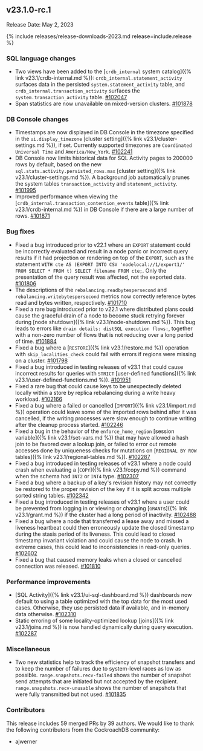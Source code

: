 ## v23.1.0-rc.1

Release Date: May 2, 2023

{% include releases/release-downloads-2023.md release=include.release %}

<h3 id="v23-1-0-rc-1-sql-language-changes">SQL language changes</h3>

- Two views have been added to the [`crdb_internal` system catalog]({% link v23.1/crdb-internal.md %}): `crdb_internal.statement_activity` surfaces data in the persisted `system.statement_activity` table, and `crdb_internal.transaction_activity` surfaces the `system.transaction_activity` table. [#102047][#102047]
- Span statistics are now unavailable on mixed-version clusters. [#101878][#101878]

<h3 id="v23-1-0-rc-1-db-console-changes">DB Console changes</h3>

- Timestamps are now displayed in DB Console in the timezone specified in the `ui.display_timezone` [cluster setting]({% link v23.1/cluster-settings.md %}), if set. Currently supported timezones are `Coordinated Universal Time` and `America/New_York`. [#102241][#102241]
- DB Console now limits historical data for SQL Activity pages to 200000 rows by default, based on the new `sql.stats.activity.persisted_rows.max` [cluster setting]({% link v23.1/cluster-settings.md %}). A background job automatically prunes the system tables `transaction_activity` and `statement_activity`. [#101995][#101995]
- Improved performance when viewing the [`crdb_internal.transaction_contention_events` table]({% link v23.1/crdb-internal.md %}) in DB Console if there are a large number of rows. [#101871][#101871]

<h3 id="v23-1-0-rc-1-bug-fixes">Bug fixes</h3>

- Fixed a bug introduced prior to v22.1 where an `EXPORT` statement could be incorrectly evaluated and result in a node panic or incorrect query results if it had projection or rendering on top of the `EXPORT`, such as the statement `WITH cte AS (EXPORT INTO CSV 'nodelocal://1/export1/' FROM SELECT * FROM t) SELECT filename FROM cte;`. Only the presentation of the query result was affected, not the exported data. [#101806][#101806]
- The descriptions of the `rebalancing.readbytespersecond` and `rebalancing.writebytespersecond` metrics now correctly reference bytes read and bytes written, respectively. [#101710][#101710]
- Fixed a rare bug introduced prior to v22.1 where distributed plans could cause the graceful drain of a node to become stuck retrying forever during [node shutdown]({% link v23.1/node-shutdown.md %}). This bug leads to errors like `drain details: distSQL execution flows:`, together with a non-zero number of flows that is not reducing over a long period of time. [#101884][#101884]
- Fixed a bug where a [`RESTORE`]({% link v23.1/restore.md %}) operation with `skip_localities_check` could fail with errors if regions were missing on a cluster. [#101798][#101798]
- Fixed a bug introduced in testing releases of v23.1 that could cause incorrect results for queries with `STRICT` [user-defined functions]({% link v23.1/user-defined-functions.md %}). [#101951][#101951]
- Fixed a rare bug that could cause keys to be unexpectedly deleted locally within a store by replica rebalancing during a write heavy workload. [#102166][#102166]
- Fixed a bug where a failed or cancelled [`IMPORT`]({% link v23.1/import.md %}) operation could leave some of the imported rows behind after it was cancelled, if the writing processes were slow enough to continue writing after the cleanup process started. [#102246][#102246]
- Fixed a bug in the behavior of the `enforce_home_region` [session variable]({% link v23.1/set-vars.md %}) that may have allowed a hash join to be favored over a lookup join, or failed to error out remote accesses done by uniqueness checks for mutations on [`REGIONAL BY ROW` tables]({% link v23.1/regional-tables.md %}). [#102287][#102287]
- Fixed a bug introduced in testing releases of v23.1 where a node could crash when evaluating a [`COPY`]({% link v23.1/copy.md %}) command when the schema had `INT2` or `INT4` type. [#102307][#102307]
- Fixed a bug where a backup of a key's revision history may not correctly be restored to the proper revision of the key if it is split across multiple sorted string tables. [#102342][#102342]
- Fixed a bug introduced in testing releases of v23.1 where a user could be prevented from logging in or viewing or changing [`GRANT`s]({% link v23.1/grant.md %}) if the cluster had a long period of inactivity. [#102488][#102488]
- Fixed a bug where a node that transferred a lease away and missed a liveness heartbeat could then erroneously update the closed timestamp during the stasis period of its liveness. This could lead to closed timestamp invariant violation and could cause the node to crash. In extreme cases, this could lead to inconsistencies in read-only queries. [#102602][#102602]
- Fixed a bug that caused memory leaks when a closed or cancelled connection was released. [#101810][#101810]

<h3 id="v23-1-0-rc-1-performance-improvements">Performance improvements</h3>

- [SQL Activity]({% link v23.1/ui-sql-dashboard.md %}) dashboards now default to using a table optimized with the top data for the most used cases. Otherwise, they use persisted data if available, and in-memory data otherwise. [#102310][#102310]
- Static erroring of some locality-optimized lookup [joins]({% link v23.1/joins.md %}) is now handled dynamically during query execution. [#102287][#102287]

<h3 id="v23-1-0-rc-1-miscellaneous">Miscellaneous</h3>

- Two new statistics help to track the efficiency of snapshot transfers and to keep the number of failures due to system-level races as low as possible. `range.snapshots.recv-failed` shows the number of snapshot send attempts that are initiated but not accepted by the recipient. `range.snapshots.recv-unusable` shows the number of snapshots that were fully transmitted but not used. [#101835][#101835]

<div class="release-note-contributors" markdown="1">

<h3 id="v23-1-0-rc-1-contributors">Contributors</h3>

This release includes 59 merged PRs by 39 authors.
We would like to thank the following contributors from the CockroachDB community:

- ajwerner

</div>

[#101710]: https://github.com/cockroachdb/cockroach/pull/101710
[#101798]: https://github.com/cockroachdb/cockroach/pull/101798
[#101806]: https://github.com/cockroachdb/cockroach/pull/101806
[#101810]: https://github.com/cockroachdb/cockroach/pull/101810
[#101835]: https://github.com/cockroachdb/cockroach/pull/101835
[#101871]: https://github.com/cockroachdb/cockroach/pull/101871
[#101878]: https://github.com/cockroachdb/cockroach/pull/101878
[#101884]: https://github.com/cockroachdb/cockroach/pull/101884
[#101951]: https://github.com/cockroachdb/cockroach/pull/101951
[#101995]: https://github.com/cockroachdb/cockroach/pull/101995
[#101997]: https://github.com/cockroachdb/cockroach/pull/101997
[#102047]: https://github.com/cockroachdb/cockroach/pull/102047
[#102166]: https://github.com/cockroachdb/cockroach/pull/102166
[#102241]: https://github.com/cockroachdb/cockroach/pull/102241
[#102246]: https://github.com/cockroachdb/cockroach/pull/102246
[#102287]: https://github.com/cockroachdb/cockroach/pull/102287
[#102307]: https://github.com/cockroachdb/cockroach/pull/102307
[#102310]: https://github.com/cockroachdb/cockroach/pull/102310
[#102342]: https://github.com/cockroachdb/cockroach/pull/102342
[#102488]: https://github.com/cockroachdb/cockroach/pull/102488
[#102602]: https://github.com/cockroachdb/cockroach/pull/102602
[89e1a0086]: https://github.com/cockroachdb/cockroach/commit/89e1a0086
